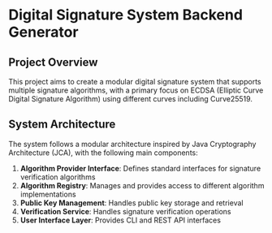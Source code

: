 # Digital Signature System Backend Generator

## Project Overview

This project aims to create a modular digital signature system that supports multiple signature algorithms, with a primary focus on ECDSA (Elliptic Curve Digital Signature Algorithm) using different curves including Curve25519.

## System Architecture

The system follows a modular architecture inspired by Java Cryptography Architecture (JCA), with the following main components:

1. **Algorithm Provider Interface**: Defines standard interfaces for signature verification algorithms
2. **Algorithm Registry**: Manages and provides access to different algorithm implementations
3. **Public Key Management**: Handles public key storage and retrieval
4. **Verification Service**: Handles signature verification operations
5. **User Interface Layer**: Provides CLI and REST API interfaces 